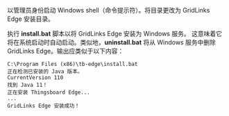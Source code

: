 以管理员身份启动 Windows shell（命令提示符）。将目录更改为 GridLinks Edge 安装目录。

执行 **install.bat** 脚本以将 GridLinks Edge 安装为 Windows 服务。
这意味着它将在系统启动时自动启动。类似地，**uninstall.bat** 将从 Windows 服务中删除 GridLinks Edge。输出应类似于以下内容：

  ```text
C:\Program Files (x86)\tb-edge\install.bat
正在检测已安装的 Java 版本。
CurrentVersion 110
找到 Java 11！
正在安装 Thingsboard Edge...
...
GridLinks Edge 安装成功！
```